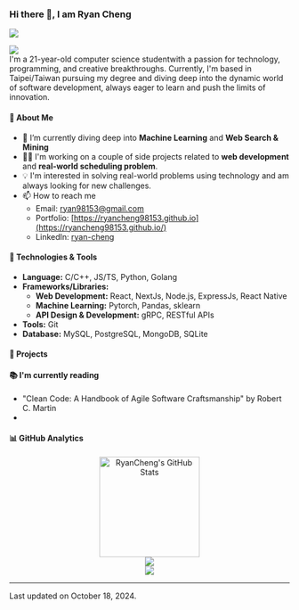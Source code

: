 ### Hi there 👋, I am Ryan Cheng

<p align="left">
 <img src="https://readme-typing-svg.herokuapp.com/?lines=Welcome+to+my+GitHub+Profile!&center=true&width=360&height=30" />
</p>

![](https://komarev.com/ghpvc/?username=ryancheng98153) <br />
I'm a 21-year-old computer science studentwith a passion for technology, programming, and creative breakthroughs. Currently, I'm based in Taipei/Taiwan pursuing my degree and diving deep into the dynamic world of software development, always eager to learn and push the limits of innovation.

#### 📘 About Me

- 🌱 I’m currently diving deep into **Machine Learning** and **Web Search & Mining**
- 👨‍💻 I'm working on a couple of side projects related to **web development** and **real-world scheduling problem**.
- 💡 I'm interested in solving real-world problems using technology and am always looking for new challenges.
- 📫 How to reach me
  - Email: [ryan98153@gmail.com](mailto:ryan98153@gmail.com)
  - Portfolio: [https://ryancheng98153.github.io](https://ryancheng98153.github.io/)
  - LinkedIn: [ryan-cheng](https://www.linkedin.com/in/ryancheng98153/)

#### 🔧 Technologies & Tools

- **Language:** C/C++, JS/TS, Python, Golang
- **Frameworks/Libraries:**
  - **Web Development:** React, NextJs, Node.js, ExpressJs, React Native
  - **Machine Learning:** Pytorch, Pandas, sklearn
  - **API Design & Development:** gRPC, RESTful APIs
- **Tools:** Git
- **Database:** MySQL, PostgreSQL, MongoDB, SQLite

#### 🌟 Projects

#### 📚 I'm currently reading

- "Clean Code: A Handbook of Agile Software Craftsmanship" by Robert C. Martin
- 
#### 📊 GitHub Analytics

<p align="center">
  <a href="https://github.com/ryancheng98153/">
    <img height="180em" src="https://github-readme-stats.vercel.app/api?username=ryancheng98153&show_icons=true&theme=material-palenight" alt="RyanCheng's GitHub Stats" />
  </a>
  <br />
  <a href="https://github.com/ryancheng98153/">
    <img src="https://github-readme-stats.vercel.app/api/top-langs/?username=RyanCheng98153&layout=compact&langs_count=8&theme=material-palenight&hide=jupyter%20notebook,shaderlab,html,hlsl,mathematica"/>
  </a>
  <br />
  <!-- 
  <a href="https://github.com/ryancheng98153/">
    <img src="https://github-readme-streak-stats.herokuapp.com/?user=ryancheng98153&theme=material_palenight" alt="RyanCheng's streak" />
  </a>
  <br />
  -->
  <a href="https://github.com/ryancheng98153/">
    <img src="https://github-readme-streak-stats.herokuapp.com/?user=ryancheng98153&theme=material-palenight"/>
  </a>
  <br />
</p>

---

Last updated on October 18, 2024.
